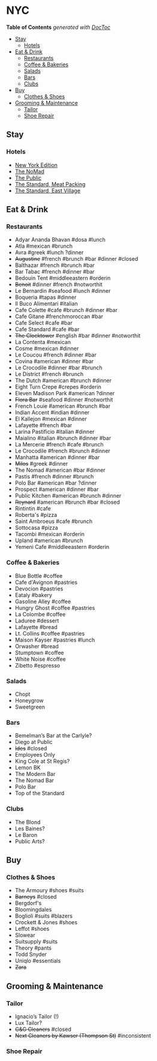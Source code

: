 # NYC

<!-- START doctoc generated TOC please keep comment here to allow auto update -->
<!-- DON'T EDIT THIS SECTION, INSTEAD RE-RUN doctoc TO UPDATE -->
**Table of Contents**  *generated with [DocToc](https://github.com/thlorenz/doctoc)*

- [Stay](#stay)
    - [Hotels](#hotels)
- [Eat & Drink](#eat--drink)
    - [Restaurants](#restaurants)
    - [Coffee & Bakeries](#coffee--bakeries)
    - [Salads](#salads)
    - [Bars](#bars)
    - [Clubs](#clubs)
- [Buy](#buy)
    - [Clothes & Shoes](#clothes--shoes)
- [Grooming & Maintenance](#grooming--maintenance)
    - [Tailor](#tailor)
    - [Shoe Repair](#shoe-repair)

<!-- END doctoc generated TOC please keep comment here to allow auto update -->

## Stay

### Hotels

* [New York Edition](https://www.editionhotels.com/new-york/)
* [The NoMad](https://www.thenomadhotel.com/new-york/)
* [The Public](https://www.publichotels.com)
* [The Standard, Meat Packing](https://www.standardhotels.com/new-york/properties/high-line)
* [The Standard, East Village](https://www.standardhotels.com/new-york/properties/east-village)

## Eat & Drink

### Restaurants

* Adyar Ananda Bhavan #dosa #lunch
* Atla #mexican #brunch
* Avra #greek #lunch ?dinner
* ~~Augustine~~ #french #brunch #bar #dinner #closed
* Balthazar #french #brunch #bar
* Bar Tabac #french #dinner #bar
* Bedouin Tent #middleeastern #orderin
* ~~Benoit~~ #dinner #french #notworthit
* Le Bernardin #seafood #lunch #dinner
* Boqueria #tapas #dinner
* Il Buco Alimentari #italian
* Cafe Colette #cafe #brunch #dinner #bar
* Cafe Gitane #frenchmoroccan #bar
* Cafe Select #cafe #bar
* Cafe Standard #cafe #bar
* ~~The Clocktower~~ #english #bar #dinner #notworthit
* La Contenta #mexican
* Cosme #mexican #dinner
* Le Coucou #french #dinner #bar
* Covina #american #dinner #bar
* Le Crocodile #dinner #bar #brunch
* Le District #french #brunch
* The Dutch #american #brunch #dinner
* Eight Turn Crepe #crepes #orderin
* Eleven Madison Park #american ?dinner
* ~~Flora Bar~~ #seafood #dinner #notworthit
* French Louie #american #brunch #bar
* Indian Accent #indian #dinner
* El Kallejon #mexican #dinner
* Lafayette #french #bar
* Larina Pastificio #italian #dinner
* Maialino #italian #brunch #dinner #bar
* La Mercerie #french #cafe #brunch
* Le Crocodile #french #brunch #dinner
* Manhatta #american #dinner #bar
* ~~Milos~~ #greek #dinner
* The Nomad #american #bar #dinner
* Pastis #french #dinner #brunch
* Polo Bar #american #bar ?dinner
* Prospect #american #dinner #bar
* Public Kitchen #american #brunch #dinner
* ~~Reynard~~ #american #brunch #bar #closed
* Rintintin #cafe
* Roberta's #pizza
* Saint Ambroeus #cafe #brunch
* Sottocasa #pizza
* Tacombi #mexican #orderin
* Upland #american #brunch
* Yemeni Cafe #middleeastern #orderin

### Coffee & Bakeries

* Blue Bottle #coffee
* Cafe d'Avignon #pastries
* Devocion #pastries
* Eataly #bakery
* Gasoline Alley #coffee
* Hungry Ghost #coffee #pastries
* La Colombe #coffee
* Laduree #dessert
* Lafayette #bread
* Lt. Collins #coffee #pastries
* Maison Kayser #pastries #lunch
* Orwasher #bread
* Stumptown #coffee
* White Noise #coffee
* Zibetto #espresso

### Salads

* Chopt
* Honeygrow
* Sweetgreen

### Bars

* Bemelman’s Bar at the Carlyle?
* Diego at Public
* ~~Ides~~ #closed
* Employees Only
* King Cole at St Regis?
* Lemon BK
* The Modern Bar
* The Nomad Bar
* Polo Bar
* Top of the Standard

### Clubs

* The Blond
* Les Baines?
* Le Baron
* Public Arts?

## Buy

### Clothes & Shoes

* The Armoury #shoes #suits
* ~~Barneys~~ #closed
* Bergdorf's
* Bloomingdales
* Boglioli #suits #blazers
* Crockett & Jones #shoes
* Leffot #shoes
* Slowear
* Suitsupply #suits
* Theory #pants
* Todd Snyder
* Uniqlo #essentials
* ~~Zara~~

## Grooming & Maintenance

### Tailor

* Ignacio’s Tailor (!)
* Lux Tailor?
* ~~G&G Cleaners~~ #closed
* ~~Next Cleaners by Kawser (Thompson St)~~ #inconsistent

### Shoe Repair

